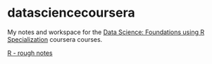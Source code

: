 # datasciencecoursera
My notes and workspace for the [Data Science: Foundations using R Specialization](https://www.coursera.org/specializations/data-science-foundations-r) coursera courses.

[R - rough notes](./Scripts/R-notes-sean.r)
